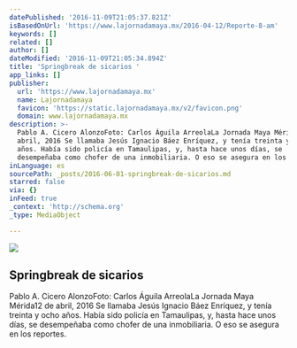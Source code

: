 ```yaml
---
datePublished: '2016-11-09T21:05:37.821Z'
isBasedOnUrl: 'https://www.lajornadamaya.mx/2016-04-12/Reporte-8-am'
keywords: []
related: []
author: []
dateModified: '2016-11-09T21:05:34.894Z'
title: 'Springbreak de sicarios '
app_links: []
publisher:
  url: 'https://www.lajornadamaya.mx'
  name: Lajornadamaya
  favicon: 'https://static.lajornadamaya.mx/v2/favicon.png'
  domain: www.lajornadamaya.mx
description: >-
  Pablo A. Cicero AlonzoFoto: Carlos Águila ArreolaLa Jornada Maya Mérida12 de
  abril, 2016 Se llamaba Jesús Ignacio Báez Enríquez, y tenía treinta y ocho
  años. Había sido policía en Tamaulipas, y, hasta hace unos días, se
  desempeñaba como chofer de una inmobiliaria. O eso se asegura en los reportes.
inLanguage: es
sourcePath: _posts/2016-06-01-springbreak-de-sicarios.md
starred: false
via: {}
inFeed: true
_context: 'http://schema.org'
_type: MediaObject

---
```

<article style=""><img src="https://s3-us-west-2.amazonaws.com/the-grid-img/p/6ae1221ca286e31788ca3f63f779d75391c7c7e8.jpg" /><h1>Springbreak de sicarios </h1><p>Pablo A. Cicero AlonzoFoto: Carlos Águila ArreolaLa Jornada Maya Mérida12 de abril, 2016 Se llamaba Jesús Ignacio Báez Enríquez, y tenía treinta y ocho años. Había sido policía en Tamaulipas, y, hasta hace unos días, se desempeñaba como chofer de una inmobiliaria. O eso se asegura en los reportes.</p></article>